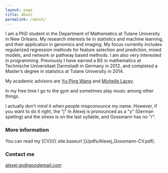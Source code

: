 ```yaml
---
layout: page
title: About
permalink: /about/
---
```


I am a PhD student in the Department of Mathematics at Tulane University in New Orleans. My research interests lie in statistics and machine learning, and their application in genomics and imaging. My focus currently includes regularized regression methods for feature selection and prediction, mixed models, and network or pathway based methods. I am also very interested in programming. Previously I have earned a BS in mathematics at Technische Universitaet Darmstadt in Germany in 2012, and completed a Master’s degree in statistics at Tulane University in 2014. 

My academic advisors are [Yu-Ping Wang](http://www.tulane.edu/~wyp/) and [Michelle Lacey](http://129.81.170.14/~mlacey/).

In my free time I go to the gym and sometimes play music among other things.

I actually don't mind it when people mispronounce my name. However, if you want to do it right, the "j" in Alexej is pronounced as a "y" (German spelling) and the stress is on the last syllable, and Gossmann has no "r".

### More information

You can read my [CV]({{ site.baseurl }}/pdfs/Alexej_Gossmann-CV.pdf).

### Contact me

[alexej.go@googlemail.com](mailto:alexej.go@googlemail.com)
